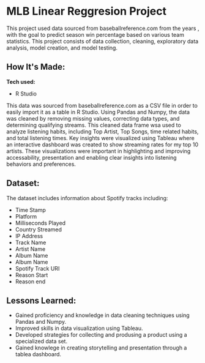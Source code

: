 # MLB Linear Reggresion Project

This project used data sourced from baseballreference.com from the years , with the goal to predict season win percentage based on various team statistics. This project consists of data collection, cleaning, exploratory data analysis, model creation, and model testing. 

## How It's Made:

**Tech used:** 
* R Studio

This data was sourced from baseballreference.com as a CSV file in order to easily import it as a table in R Studio. Using Pandas and Numpy, the data was cleaned by removing missing values, correcting data types, and determining qualifying streams. This cleaned data frame wsa used to analyze listening habits, including Top Artist, Top Songs, time related habits, and total listening times. Key insights were visualized using Tableau where an interactive dashboard was created to show streaming rates for my top 10 artists. These visualizations were important in highlighting and improving accessability, presentation and enabling clear insights into listening behaviors and preferences.

## Dataset:
The dataset includes information about Spotify tracks including:
* Time Stamp
* Platform
* Milliseconds Played
* Country Streamed
* IP Address
* Track Name
* Artist Name
* Album Name
* Album Name
* Spotify Track URI
* Reason Start
* Reason end

## Lessons Learned:

* Gained proficiency and knowledge in data cleaning techniques using Pandas and Numpy.
* Improved skills in data visualization using Tableau.
* Developed strategies for collecting and produsing a product using a specialized data set.
* Gained knowlege in creating storytelling and presentation through a tablea dashboard.
